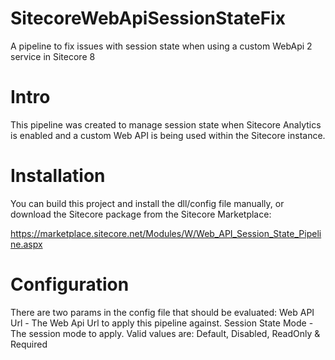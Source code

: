 # SitecoreWebApiSessionStateFix
A pipeline to fix issues with session state when using a custom WebApi 2 service in Sitecore 8

# Intro
This pipeline was created to manage session state when Sitecore Analytics is enabled and a custom Web API is being used within the Sitecore instance.

# Installation
You can build this project and install the dll/config file manually, or download the Sitecore package from the Sitecore Marketplace:

https://marketplace.sitecore.net/Modules/W/Web_API_Session_State_Pipeline.aspx

# Configuration
There are two params in the config file that should be evaluated:
Web API Url - The Web Api Url to apply this pipeline against.
Session State Mode - The session mode to apply.
                 Valid values are: Default, Disabled, ReadOnly & Required
